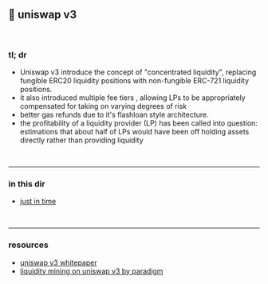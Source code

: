 ## 🍣 uniswap v3

<br>

### tl; dr

* Uniswap v3 introduce the concept of "concentrated liquidity", replacing fungible ERC20 liquidity positions with non-fungible ERC-721 liquidity positions.
* it also introduced multiple fee tiers , allowing LPs to be appropriately compensated for taking on varying degrees of risk
* better gas refunds due to it's flashloan style architecture.
* the profitability of a liquidity provider (LP) has been called into question: estimations that about half of LPs would have been off holding assets directly rather than providing liquidity


<br>

---

### in this dir


* [just in time](just-in-time.md)

<br>

---

### resources

* [uniswap v3 whitepaper](https://uniswap.org/whitepaper-v3.pdf)
* [liquidity mining on uniswap v3 by paradigm](https://www.paradigm.xyz/2021/05/liquidity-mining-on-uniswap-v3)

